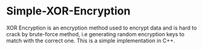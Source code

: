 # Simple-XOR-Encryption
XOR Encryption is an encryption method used to encrypt data and is hard to crack by brute-force method, i.e generating random encryption keys to match with the correct one. This is a simple implementation in C++.

